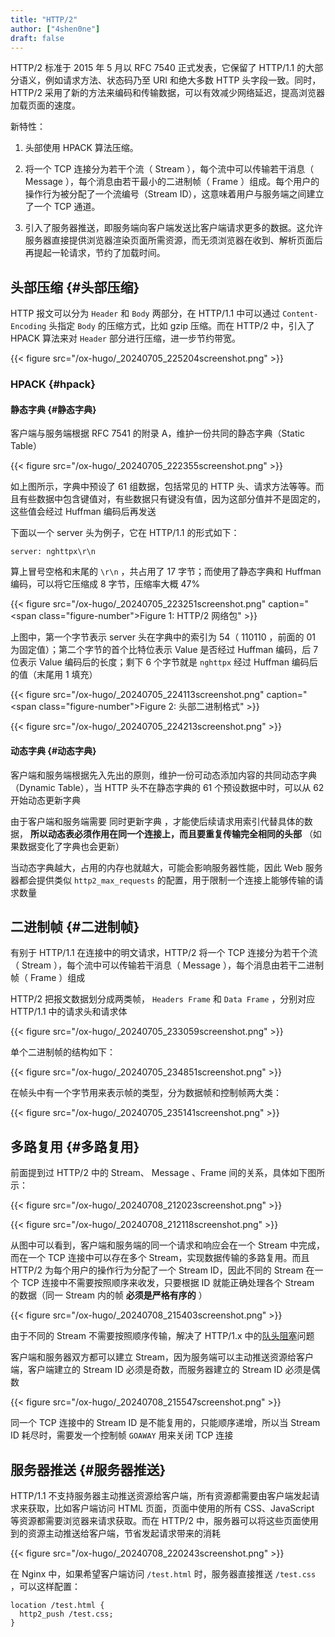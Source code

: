 ```yaml
---
title: "HTTP/2"
author: ["4shen0ne"]
draft: false
---
```


HTTP/2 标准于 2015 年 5 月以 RFC 7540 正式发表，它保留了 HTTP/1.1 的大部分语义，例如请求方法、状态码乃至 URI 和绝大多数 HTTP 头字段一致。同时，HTTP/2 采用了新的方法来编码和传输数据，可以有效减少网络延迟，提高浏览器加载页面的速度。

新特性：

1.  头部使用 HPACK 算法压缩。

2.  将一个 TCP 连接分为若干个流（ Stream ），每个流中可以传输若干消息（ Message ），每个消息由若干最小的二进制帧（ Frame ）组成。每个用户的操作行为被分配了一个流编号（Stream ID），这意味着用户与服务端之间建立了一个 TCP 通道。

3.  引入了服务器推送，即服务端向客户端发送比客户端请求更多的数据。这允许服务器直接提供浏览器渲染页面所需资源，而无须浏览器在收到、解析页面后再提起一轮请求，节约了加载时间。


## 头部压缩 {#头部压缩}

HTTP 报文可以分为 `Header` 和 `Body` 两部分，在 HTTP/1.1 中可以通过 `Content-Encoding` 头指定 `Body` 的压缩方式，比如 gzip 压缩。而在 HTTP/2 中，引入了 HPACK 算法来对 `Header` 部分进行压缩，进一步节约带宽。

{{< figure src="/ox-hugo/_20240705_225204screenshot.png" >}}


### HPACK {#hpack}


#### 静态字典 {#静态字典}

客户端与服务端根据 RFC 7541 的附录 A，维护一份共同的静态字典（Static Table）

{{< figure src="/ox-hugo/_20240705_222355screenshot.png" >}}

如上图所示，字典中预设了 61 组数据，包括常见的 HTTP 头、请求方法等等。而且有些数据中包含键值对，有些数据只有键没有值，因为这部分值并不是固定的，这些值会经过 Huffman 编码后再发送

下面以一个 server 头为例子，它在 HTTP/1.1 的形式如下：

```text
server: nghttpx\r\n
```

算上冒号空格和末尾的 `\r\n` ，共占用了 17 字节；而使用了静态字典和 Huffman 编码，可以将它压缩成 8 字节，压缩率大概 47%

{{< figure src="/ox-hugo/_20240705_223251screenshot.png" caption="<span class=\"figure-number\">Figure 1: </span>HTTP/2 网络包" >}}

上图中，第一个字节表示 server 头在字典中的索引为 54（ 110110 ，前面的 01 为固定值）；第二个字节的首个比特位表示 Value 是否经过 Huffman 编码，后 7 位表示 Value 编码后的长度；剩下 6 个字节就是 `nghttpx` 经过 Huffman 编码后的值（末尾用 1 填充）

{{< figure src="/ox-hugo/_20240705_224113screenshot.png" caption="<span class=\"figure-number\">Figure 2: </span>头部二进制格式" >}}

{{< figure src="/ox-hugo/_20240705_224213screenshot.png" >}}


#### 动态字典 {#动态字典}

客户端和服务端根据先入先出的原则，维护一份可动态添加内容的共同动态字典（Dynamic Table），当 HTTP 头不在静态字典的 61 个预设数据中时，可以从 62 开始动态更新字典

由于客户端和服务端需要 <span class="underline">同时更新字典</span> ，才能使后续请求用索引代替具体的数据， **所以动态表必须作用在同一个连接上，而且要重复传输完全相同的头部** （如果数据变化了字典也会更新）

当动态字典越大，占用的内存也就越大，可能会影响服务器性能，因此 Web 服务器都会提供类似 `http2_max_requests` 的配置，用于限制一个连接上能够传输的请求数量


## 二进制帧 {#二进制帧}

有别于 HTTP/1.1 在连接中的明文请求，HTTP/2 将一个 TCP 连接分为若干个流（ Stream ），每个流中可以传输若干消息（ Message ），每个消息由若干二进制帧（ Frame ）组成

HTTP/2 把报文数据划分成两类帧， `Headers Frame` 和 `Data Frame` ，分别对应 HTTP/1.1 中的请求头和请求体

{{< figure src="/ox-hugo/_20240705_233059screenshot.png" >}}

单个二进制帧的结构如下：

{{< figure src="/ox-hugo/_20240705_234851screenshot.png" >}}

在帧头中有一个字节用来表示帧的类型，分为数据帧和控制帧两大类：

{{< figure src="/ox-hugo/_20240705_235141screenshot.png" >}}


## 多路复用 {#多路复用}

前面提到过 HTTP/2 中的 Stream、 Message 、Frame 间的关系，具体如下图所示：

{{< figure src="/ox-hugo/_20240708_212023screenshot.png" >}}

{{< figure src="/ox-hugo/_20240708_212118screenshot.png" >}}

从图中可以看到，客户端和服务端的同一个请求和响应会在一个 Stream 中完成，而在一个 TCP 连接中可以存在多个 Stream，实现数据传输的多路复用。而且 HTTP/2 为每个用户的操作行为分配了一个 Stream ID，因此不同的 Stream 在一个 TCP 连接中不需要按照顺序来收发，只要根据 ID 就能正确处理各个 Stream 的数据（同一 Stream 内的帧 **必须是严格有序的** ）

{{< figure src="/ox-hugo/_20240708_215403screenshot.png" >}}

由于不同的 Stream 不需要按照顺序传输，解决了 HTTP/1.x 中的[队头阻塞](https://zh.wikipedia.org/wiki/%E9%98%9F%E5%A4%B4%E9%98%BB%E5%A1%9E)问题

客户端和服务器双方都可以建立 Stream，因为服务端可以主动推送资源给客户端，客户端建立的 Stream ID 必须是奇数，而服务器建立的 Stream ID 必须是偶数

{{< figure src="/ox-hugo/_20240708_215547screenshot.png" >}}

同一个 TCP 连接中的 Stream ID 是不能复用的，只能顺序递增，所以当 Stream ID 耗尽时，需要发一个控制帧 `GOAWAY` 用来关闭 TCP 连接


## 服务器推送 {#服务器推送}

HTTP/1.1 不支持服务器主动推送资源给客户端，所有资源都需要由客户端发起请求来获取，比如客户端访问 HTML 页面，页面中使用的所有 CSS、JavaScript 等资源都需要浏览器来请求获取。而在 HTTP/2 中，服务器可以将这些页面使用到的资源主动推送给客户端，节省发起请求带来的消耗

{{< figure src="/ox-hugo/_20240708_220243screenshot.png" >}}

在 Nginx 中，如果希望客户端访问 `/test.html` 时，服务器直接推送 `/test.css` ，可以这样配置：

```nil
location /test.html {
  http2_push /test.css;
}
```
